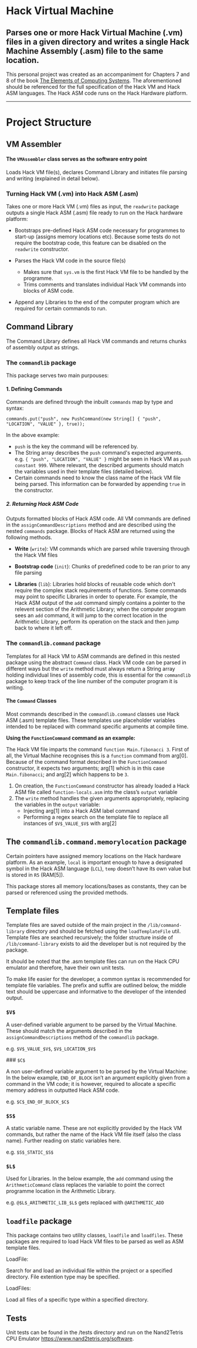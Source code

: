 # Hack Virtual Machine

## Parses one or more Hack Virtual Machine (.vm) files in a given directory and writes a single Hack Machine Assembly (.asm) file to the same location.

This personal project was created as an accompaniment for Chapters 7 and 8 of the book [The Elements of Computing Systems](https://www.nand2tetris.org/course). The aforementioned should be referenced for the full specification of the Hack VM and Hack ASM languages. The Hack ASM code runs on the Hack Hardware platform.

---

# Project Structure

## VM Assembler

#### The `VMAssembler` class serves as the software entry point

Loads Hack VM file(s), declares Command Library and initiates file parsing and writing (explained in detail below).

### Turning Hack VM (.vm) into Hack ASM (.asm)

Takes one or more Hack VM (.vm) files as input, the `readwrite` package outputs a single Hack ASM (.asm) file ready to run on the Hack hardware platform: 

- Bootstraps pre-defined Hack ASM code necessary for programmes to start-up (assigns memory locations etc). Because some tests do not require the bootstrap code, this feature can be disabled on the `readwrite` constructor.

- Parses the Hack VM code in the source file(s)
	- Makes sure that `sys.vm` is the first Hack VM file to be handled by the programme.
	- Trims comments and translates individual Hack VM commands into blocks of ASM code.

- Append any Libraries to the end of the computer program which are required for certain commands to run.

## Command Library

The Command Library defines all Hack VM commands and returns chunks of assembly output as strings.

### The `commandlib` package

This package serves two main purpouses:

#### 1. Defining Commands

Commands are defined through the inbuilt `commands` map by type and syntax:

`commands.put("push", new PushCommand(new String[] { "push", "LOCATION", "VALUE" }, true));`

In the above example: 
- `push` is the key the command will be referenced by.
- The String array describes the `push` command's expected arguments. e.g. `{ "push", "LOCATION", "VALUE" }` might be seen in Hack VM as `push constant 999`. Where relevant, the described arguments should match the variables used in their template files (detailed below).
- Certain commands need to know the class name of the Hack VM file being parsed. This information can be forwarded by appending `true` in the constructor.

##### 2. Returning Hack ASM Code

Outputs formatted blocks of Hack ASM code. All VM commands are defined in the `assignCommandDescriptions` method and are described using the nested `commands` package. Blocks of Hack ASM are returned using the following methods.

- **Write** (`write`): VM commands which are parsed while traversing through the Hack VM files

- **Bootstrap code** (`init`): Chunks of predefined code to be ran prior to any file parsing 

- **Libraries** (`lib`): 
Libraries hold blocks of reusable code which don't require the complex stack requirements of functions. Some commands may point to specific Libraries in order to operate. For example, the Hack ASM output of the `add` command simply contains a pointer to the relevent section of the Arithmetic Library; when the computer program sees an `add` command, it will jump to the correct location in the Arithmetic Library, perform its operation on the stack and then jump back to where it left off.  

### The `commandlib.command` package

Templates for all Hack VM to ASM commands are defined in this nested package using the abstract `Command` class. Hack VM code can be parsed in different ways but the `write` method must always return a String array holding individual lines of assembly code, this is essential for the `commandlib` package to keep track of the line number of the computer program it is writing.

#### The `Command` Classes

Most commands described in the `commandlib.command` classes use Hack ASM (.asm) template files. These templates use placeholder variables intended to be replaced with command specific arguments at compile time. 

**Using the `FunctionCommand` command as an example:**

The Hack VM file imparts the command `function Main.fibonacci 3`. First of all, the Virtual Machine recognises this is a `function` command from arg[0]. Because of the command format described in the `FunctionCommand` constructor, it expects two arguments; arg[1] which is in this case `Main.fibonacci`; and arg[2] which happens to be `3`.

1. On creation, the `FunctionCommand` constructor has already loaded a Hack ASM file called `function-locals.asm` into the class’s `output` variable
2. The `write` method handles the given arguments appropriately, replacing the variables in the `output` variable: 
	- Injecting arg[1] into a Hack ASM label command
	- Performing a regex search on the template file to replace all instances of `$V$_VALUE_$V$` with arg[2] 

## The `commandlib.command.memorylocation` package

Certain pointers have assigned memory locations on the Hack hardware platform. As an example, `local` is important enough to have a designated symbol in the Hack ASM language (`LCL`), `temp` doesn’t have its own value but is stored in `R5` (RAM[5]).

This package stores all memory locations/bases as constants, they can be parsed or referenced using the provided methods.

## Template files 

Template files are saved outside of the main project in the `/lib/command-library` directory and should be fetched using the `loadTemplateFile` util. Template files are searched recursively; the folder structure inside of  `/lib/command-library` exists to aid the developer but is not required by the package. 

It should be noted that the .asm template files can run on the Hack CPU emulator and therefore, have their own unit tests.

To make life easier for the developer, a common syntax is recommended for template file variables. The prefix and suffix are outlined below, the middle text should be uppercase and informative to the developer of the intended output.

### `$V$`

A user-defined variable argument to be parsed by the Virtual Machine. These should match the arguments described in the `assignCommandDescriptions` method of the `commandlib` package.

e.g. `$V$_VALUE_$V$`, `$V$_LOCATION_$V$`


### `$C$`

A non user-defined variable argument to be parsed by the Virtual Machine: In the below example, `END_OF_BLOCK` isn’t an argument explicitly given from a command in the VM code; it is however, required to allocate a specific memory address in outputted Hack ASM code.

e.g. `$C$_END_OF_BLOCK_$C$`

### `$S$`

A static variable name. These are not explicitly provided by the Hack VM commands, but rather the name of the Hack VM file itself (also the class name). Further reading on static variables here.

e.g. `$S$_STATIC_$S$`

### `$L$`

Used for Libraries. In the below example, the `add` command using the `ArithmeticCommand` class replaces the variable to point the correct programme location in the Arithmetic Library.
 
 e.g. `@$L$_ARITHMETIC_LIB_$L$` gets replaced with `@ARITHMETIC_ADD`


## `loadfile` package

This package contains two utility classes, `loadfile` and `loadfiles`. These packages are required to load Hack VM files to be parsed as well as ASM template files.


LoadFile:

Search for and load an individual file within the project or a specified directory. File extention type may be specified. 

LoadFiles:

Load all files of a specific type within a specified directory.

## Tests

Unit tests can be found in the /tests directory and run on the Nand2Tetris CPU Emulator https://www.nand2tetris.org/software.
